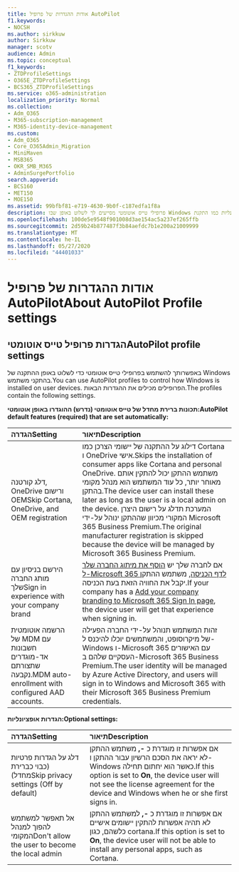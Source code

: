 ```yaml
---
title: אודות ההגדרות של פרופיל AutoPilot
f1.keywords:
- NOCSH
ms.author: sirkkuw
author: Sirkkuw
manager: scotv
audience: Admin
ms.topic: conceptual
f1_keywords:
- ZTDProfileSettings
- O365E_ZTDProfileSettings
- BCS365_ZTDProfileSettings
ms.service: o365-administration
localization_priority: Normal
ms.collection:
- Adm_O365
- M365-subscription-management
- M365-identity-device-management
ms.custom:
- Adm_O365
- Core_O365Admin_Migration
- MiniMaven
- MSB365
- OKR_SMB_M365
- AdminSurgePortfolio
search.appverid:
- BCS160
- MET150
- MOE150
ms.assetid: 99bfbf81-e719-4630-9b0f-c187edfa1f8a
description: פרופילי טייס אוטומטי מסייעים לך לשלוט באופן שבו Windows מקבל התקנה בהתקני משתמש. הפרופילים מכילים הגדרות ברירת מחדל ואופציונליות כמו התקנת Cortana.
ms.openlocfilehash: 100de5e9548f901008d3ae154ac5a237ef265ffb
ms.sourcegitcommit: 2d59b24b877487f3b84aefdc7b1e200a21009999
ms.translationtype: MT
ms.contentlocale: he-IL
ms.lasthandoff: 05/27/2020
ms.locfileid: "44401033"
---
```

# <a name="about-autopilot-profile-settings"></a><span data-ttu-id="7fba4-104">אודות ההגדרות של פרופיל AutoPilot</span><span class="sxs-lookup"><span data-stu-id="7fba4-104">About AutoPilot Profile settings</span></span>

## <a name="autopilot-profile-settings"></a><span data-ttu-id="7fba4-105">הגדרות פרופיל טייס אוטומטי</span><span class="sxs-lookup"><span data-stu-id="7fba4-105">AutoPilot profile settings</span></span>

<span data-ttu-id="7fba4-106">באפשרותך להשתמש בפרופילי טייס אוטומטי כדי לשלוט באופן ההתקנה של Windows בהתקני משתמש.</span><span class="sxs-lookup"><span data-stu-id="7fba4-106">You can use AutoPilot profiles to control how Windows is installed on user devices.</span></span> <span data-ttu-id="7fba4-107">הפרופילים מכילים את ההגדרות הבאות.</span><span class="sxs-lookup"><span data-stu-id="7fba4-107">The profiles contain the following settings.</span></span>
  
 <span data-ttu-id="7fba4-108">**תכונות ברירת מחדל של טייס אוטומטי (נדרש) ההוגדרו באופן אוטומטי:**</span><span class="sxs-lookup"><span data-stu-id="7fba4-108">**AutoPilot default features (required) that are set automatically:**</span></span>
  
|<span data-ttu-id="7fba4-109">**הגדרה**</span><span class="sxs-lookup"><span data-stu-id="7fba4-109">**Setting**</span></span>|<span data-ttu-id="7fba4-110">**תיאור**</span><span class="sxs-lookup"><span data-stu-id="7fba4-110">**Description**</span></span>|
|:-----|:-----|
|<span data-ttu-id="7fba4-111">דלג קורטנה, OneDrive ורישום OEM</span><span class="sxs-lookup"><span data-stu-id="7fba4-111">Skip Cortana, OneDrive, and OEM registration</span></span>  <br/> |<span data-ttu-id="7fba4-112">דילוג על ההתקנה של יישומי הצרכן כמו Cortana ו OneDrive אישי.</span><span class="sxs-lookup"><span data-stu-id="7fba4-112">Skips the installation of consumer apps like Cortana and personal OneDrive.</span></span> <span data-ttu-id="7fba4-113">משתמש ההתקן יכול להתקין אותם מאוחר יותר, כל עוד המשתמש הוא מנהל מקומי בהתקן.</span><span class="sxs-lookup"><span data-stu-id="7fba4-113">The device user can install these later as long as the user is a local admin on the device.</span></span> <span data-ttu-id="7fba4-114">המערכת תדלג על רישום היצרן המקורי מכיוון שההתקן ינוהל על-ידי Microsoft 365 Business Premium.</span><span class="sxs-lookup"><span data-stu-id="7fba4-114">The original manufacturer registration is skipped because the device will be managed by Microsoft 365 Business Premium.</span></span>  <br/> |
|<span data-ttu-id="7fba4-115">הירשם בניסיון עם מותג החברה שלך</span><span class="sxs-lookup"><span data-stu-id="7fba4-115">Sign in experience with your company brand</span></span>  <br/> |<span data-ttu-id="7fba4-116">אם לחברה שלך יש [הוסף את מיתוג החברה שלך ל-Microsoft 365 לדף הכניסה](https://docs.microsoft.com/microsoft-365/admin/setup/customize-sign-in-page), משתמש ההתקן יקבל את החוויה הזאת בעת הכניסה.</span><span class="sxs-lookup"><span data-stu-id="7fba4-116">If your company has a [Add your company branding to Microsoft 365 Sign In page](https://docs.microsoft.com/microsoft-365/admin/setup/customize-sign-in-page), the device user will get that experience when signing in.</span></span>  <br/> |
|<span data-ttu-id="7fba4-117">הרשמה אוטומטית של MDM עם חשבונות אד-מוגדרים שתצורתם נקבעה.</span><span class="sxs-lookup"><span data-stu-id="7fba4-117">MDM auto-enrollment with configured AAD accounts.</span></span>  <br/> |<span data-ttu-id="7fba4-118">זהות המשתמש תנוהל על-ידי החברה הפעילה של מיקרוסופט, והמשתמשים יוכלו להיכנס ל-Windows ו-Microsoft 365 עם האישורים העסקיים שלהם ב-Microsoft 365 Business Premium.</span><span class="sxs-lookup"><span data-stu-id="7fba4-118">The user identity will be managed by Azure Active Directory, and users will sign in to Windows and Microsoft 365 with their Microsoft 365 Business Premium credentials.</span></span>  <br/> |
   
 <span data-ttu-id="7fba4-119">**הגדרות אופציונליות:**</span><span class="sxs-lookup"><span data-stu-id="7fba4-119">**Optional settings:**</span></span>
  
|<span data-ttu-id="7fba4-120">**הגדרה**</span><span class="sxs-lookup"><span data-stu-id="7fba4-120">**Setting**</span></span>|<span data-ttu-id="7fba4-121">**תיאור**</span><span class="sxs-lookup"><span data-stu-id="7fba4-121">**Description**</span></span>|
|:-----|:-----|
|<span data-ttu-id="7fba4-122">דלג על הגדרות פרטיות (כבוי כברירת מחדל)</span><span class="sxs-lookup"><span data-stu-id="7fba4-122">Skip privacy settings (Off by default)</span></span>  <br/> |<span data-ttu-id="7fba4-123">אם אפשרות זו מוגדרת כ **-,** משתמש ההתקן לא יראה את הסכם הרשיון עבור ההתקן ו-Windows כאשר הוא יחתום תחילה.</span><span class="sxs-lookup"><span data-stu-id="7fba4-123">If this option is set to **On**, the device user will not see the license agreement for the device and Windows when he or she first signs in.</span></span>  <br/> |
|<span data-ttu-id="7fba4-124">אל תאפשר למשתמש להפוך למנהל המקומי</span><span class="sxs-lookup"><span data-stu-id="7fba4-124">Don't allow the user to become the local admin</span></span>  <br/> |<span data-ttu-id="7fba4-125">אם אפשרות זו מוגדרת כ **-,** למשתמש ההתקן לא תהיה אפשרות להתקין יישומים אישיים כלשהם, כגון cortana.</span><span class="sxs-lookup"><span data-stu-id="7fba4-125">If this option is set to **On**, the device user will not be able to install any personal apps, such as Cortana.</span></span><br/> |
   
